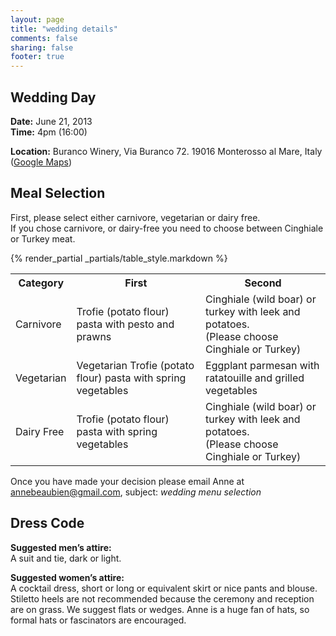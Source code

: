 ```yaml
---
layout: page
title: "wedding details"
comments: false
sharing: false
footer: true
---
```

## Wedding Day
**Date:** June 21, 2013		
**Time:** 4pm (16:00)

**Location:** Buranco Winery, Via Buranco 72. 19016 Monterosso al Mare, Italy (<a href="http://maps.google.com/maps?q=Via+Buranco+72.+19016+Monterosso+al+Mare,+Italy&hl=en&sll=44.146951,9.653935&sspn=0.002987,0.005413&t=h&gl=us&hnear=Via+Buranco,+Monterosso+al+Mare,+La+Spezia,+Liguria,+Italy&z=16" target="_blank">Google Maps</a>)  

## Meal Selection
First, please select either carnivore, vegetarian or dairy free.  
If you chose carnivore, or dairy-free you need to choose between Cinghiale or Turkey meat.  

{% render_partial _partials/table_style.markdown %}
<table class="ztab1">
  <tr>
    <th>Category</th>
    <th>First</th>
    <th>Second</th>
  </tr>
  <tr>
    <td>Carnivore</td>
    <td>Trofie (potato flour) pasta with pesto and prawns</td>
    <td>Cinghiale (wild boar) or turkey with leek and potatoes.<br \>(Please choose Cinghiale or Turkey)</td>
  </tr>
  <tr>
    <td>Vegetarian</td>
    <td>Vegetarian
Trofie (potato flour) pasta with spring vegetables</td>
    <td>Eggplant parmesan with ratatouille and grilled vegetables</td>
  </tr>
  <tr>
    <td>Dairy Free</td>
    <td>Trofie (potato flour) pasta with spring vegetables</td>
    <td>Cinghiale (wild boar) or turkey with leek and potatoes.<br \>(Please choose Cinghiale or Turkey)</td>
  </tr>
</table>

Once you have made your decision please email Anne at [annebeaubien@gmail.com](mailto:annebeaubien@gmail.com?subject=wedding%20menu%20selection), subject: *wedding menu selection*

## Dress Code
**Suggested men’s attire:**  
A suit and tie, dark or light.  


**Suggested women’s attire:**  
A cocktail dress, short or long or equivalent skirt or nice pants and blouse. Stiletto heels are not recommended because the ceremony and reception are on grass. We suggest flats or wedges. Anne is a huge fan of hats, so formal hats or fascinators are encouraged.  